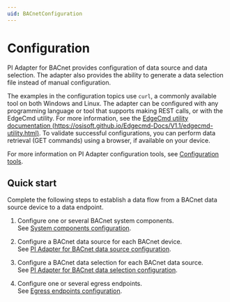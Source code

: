 ```yaml
---
uid: BACnetConfiguration
---
```


# Configuration

PI Adapter for BACnet provides configuration of data source and data selection. The adapter also provides the ability to generate a data selection file instead of manual configuration.

The examples in the configuration topics use `curl`, a commonly available tool on both Windows and Linux. The adapter can be configured with any programming language or tool that supports making REST calls, or with the EdgeCmd utility. For more information, see the [EdgeCmd utility documentation (https://osisoft.github.io/Edgecmd-Docs/V1.1/edgecmd-utility.html)](https://osisoft.github.io/Edgecmd-Docs/V1.1/edgecmd-utility.html). To validate successful configurations, you can perform data retrieval (GET commands) using a browser, if available on your device.

For more information on PI Adapter configuration tools, see [Configuration tools](xref:ConfigurationTools).

## Quick start

Complete the following steps to establish a data flow from a BACnet data source device to a data endpoint.

1. Configure one or several BACnet system components.<br>See [System components configuration](xref:SystemComponentsConfiguration#configure-system-components).

2. Configure a BACnet data source for each BACnet device.<br>See [PI Adapter for BACnet data source configuration](xref:PIAdapterforBACnetDataSourceConfiguration#configure-bacnet-data-source).

3. Configure a BACnet data selection for each BACnet data source.<br>See [PI Adapter for BACnet data selection configuration](xref:PIAdapterforBACnetDataSelectionConfiguration#configure-bacnet-data-selection).

4. Configure one or several egress endpoints.<br>See [Egress endpoints configuration](xref:EgressEndpointsConfiguration).
